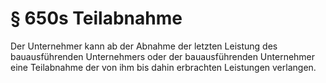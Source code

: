 # § 650s Teilabnahme
Der Unternehmer kann ab der Abnahme der letzten Leistung des bauausführenden Unternehmers oder der bauausführenden Unternehmer eine Teilabnahme der von ihm bis dahin erbrachten Leistungen verlangen.